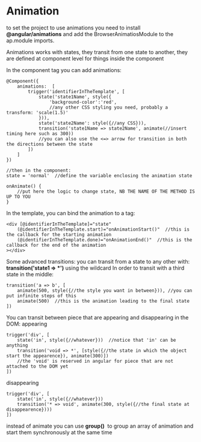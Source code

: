 # Animation

to set the project to use animations you need to install **@angular/animations**
and add the BrowserAnimatiosModule to the ap.module imports.

Animations works with states, they transit from one state to another, they are defined at component level for things inside the component

In the component tag you can add animations:
```
@Component({
    animations:  [
        trigger('identifierInTheTemplate', [
            state('state1Name', style({
                'background-color':'red',
                //any other CSS styling you need, probably a    transform: 'scale(1.5)'
            })),
            state('state2Name': style({//any CSS})),
            transition('state1Name => state2Name', animate(//insert timing here such as 300)) 
            //you can also use the <=> arrow for transition in both the directions between the state
        ])
    ]
})

//then in the component:
state = 'normal'  //define the variable enclosing the animation state

onAnimate() {
    //put here the logic to change state, NB THE NAME OF THE METHOD IS UP TO YOU
}
```
In the template, you can bind the animation to a tag:
```
<div [@identifierInTheTemplate]="state"
    (@identifierInTheTemplate.start)="onAnimationStart()"  //this is the callback for the starting animation
    (@identifierInTheTemplate.done)="onAnimationEnd()"  //this is the callback for the end of the animation
></div>
```

Some advanced transitions:
you can transit from a state to any other with: **transition('state1 => \*')** using the wildcard
In order to transit with a third state in the middle:
```
transition('a => b', [
    animate(500, style({//the style you want in between})), //you can put infinite steps of this
    animate(500)  //this is the animation leading to the final state
])
```

You can transit between piece that are appearing and disappearing in the DOM:
appearing
```
trigger('div', [
    state('in', style({//whatever}))  //notice that 'in' can be anything
    transition('void => *', [style({//the state in which the object start the appearence}), animate(300)]) 
    //the 'void' is reserved in angular for piece that are not attached to the DOM yet
])
```

disappearing
```
trigger('div', [
    state('in', style({//whatever}))
    transition('* => void', animate(300, style({//the final state at disappearence}))) 
])
```

instead of animate you can use **group()**  to group an array of animation and start them synchronously at the same time
